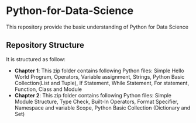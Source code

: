 # Python-for-Data-Science
This repository provide the basic understanding of Python for Data Science

## Repository Structure
It is structured as follow:

- **Chapter 1**: This zip folder contains following Python files: Simple Hello World Program, Operators, Variable assignment, Strings, Python Basic Collection(List and Tuple), If Statement, While Statement, For statement, Function, Class and Module  
- **Chapter 2**: This zip folder contains following Python files: Simple Module Structure, Type Check, Built-In Operators, Format Specifier, Namespace and variable Scope, Python Basic Collection (Dictionary and Set) 
